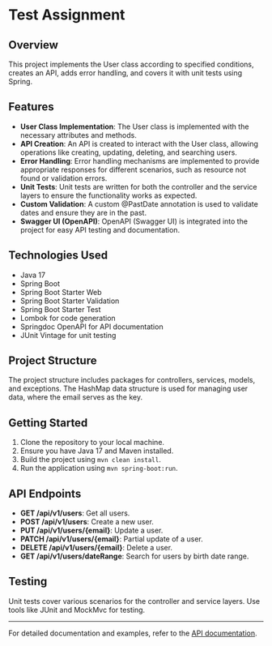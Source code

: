 # Test Assignment

## Overview
This project implements the User class according to specified conditions, creates an API, adds error handling, and covers it with unit tests using Spring.

## Features
- **User Class Implementation**: The User class is implemented with the necessary attributes and methods.
- **API Creation**: An API is created to interact with the User class, allowing operations like creating, updating, deleting, and searching users.
- **Error Handling**: Error handling mechanisms are implemented to provide appropriate responses for different scenarios, such as resource not found or validation errors.
- **Unit Tests**: Unit tests are written for both the controller and the service layers to ensure the functionality works as expected.
- **Custom Validation**: A custom @PastDate annotation is used to validate dates and ensure they are in the past.
- **Swagger UI (OpenAPI)**: OpenAPI (Swagger UI) is integrated into the project for easy API testing and documentation.

## Technologies Used
- Java 17
- Spring Boot
- Spring Boot Starter Web
- Spring Boot Starter Validation
- Spring Boot Starter Test
- Lombok for code generation
- Springdoc OpenAPI for API documentation
- JUnit Vintage for unit testing

## Project Structure
The project structure includes packages for controllers, services, models, and exceptions. The HashMap data structure is used for managing user data, where the email serves as the key.

## Getting Started
1. Clone the repository to your local machine.
2. Ensure you have Java 17 and Maven installed.
3. Build the project using `mvn clean install`.
4. Run the application using `mvn spring-boot:run`.

## API Endpoints
- **GET /api/v1/users**: Get all users.
- **POST /api/v1/users**: Create a new user.
- **PUT /api/v1/users/{email}**: Update a user.
- **PATCH /api/v1/users/{email}**: Partial update of a user.
- **DELETE /api/v1/users/{email}**: Delete a user.
- **GET /api/v1/users/dateRange**: Search for users by birth date range.

## Testing
Unit tests cover various scenarios for the controller and service layers. Use tools like JUnit and MockMvc for testing.

---

For detailed documentation and examples, refer to the [API documentation](http://localhost:8080/swagger-ui/index.html).
